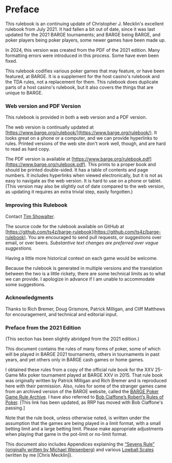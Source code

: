 Preface
=======

This rulebook is an continuing update of Christopher J. Mecklin's excellent rulebook from
July 2021.  It had fallen a bit out of date, since it was last updated for
the 2021 BARGE tournaments; and BARGE being BARGE, and poker players being
poker players, some newer games have been made up.

In 2024, this version was created from the PDF of the 2021 edition.  Many
formatting errors were introduced in this process.  Some have even been fixed.

This rulebook codifies various poker games that may feature, or have been
featured, at BARGE.  It is a supplement for the host casino's rulebook and the
TDA rules, not a replacement for them.  This rulebook does duplicate parts of a
host casino's rulebook, but it also covers the things that are unique to BARGE.

### Web version and PDF Version

This rulebook is provided in both a web version and a PDF version.

The web version is continually updated at
[https://www.barge.org/rulebook/](https://www.barge.org/rulebook/).  It looks
great on a phone or a computer, and we can provide hyperlinks to rules.
Printed versions of the web site don't work well, though, and are hard to read
as hard copy.

The PDF version is available at
[https://www.barge.org/rulebook.pdf](https://www.barge.org/rulebook.pdf).
This prints to a proper book and should be printed double-sided.
It has a table of contents and page numbers.  It
includes hyperlinks when viewed electronically, but it is not as easy to
navigate as the web version. It is hard to use on a phone or tablet.  (This version may also be
slightly out of date compared to the web version, as updating it requires an
extra trivial step, easily forgotten.)

### Improving this Rulebook

Contact [Tim Showalter](mailto:tjs@psaux.com).

The source code for the rulebook available on GitHub at
[https://github.com/ts4z/barge-rulebook](https://github.com/ts4z/barge-rulebook).
You are encouraged to send pull requests, or suggestions over email, or over
beers.  *Substantive text changes are preferred over vague suggestions.*

Having a little more historical context on each game would be welcome.

Because the rulebook is generated in multiple versions and the translation
between the two is a little rickety, there are some technical limits as to what
we can provide.  I apologize in advance if I am unable to accommodate some
suggestions.

### Acknowledgments

Thanks to Rich Bremer, Doug Grismore, Patrick Milligan, and Cliff Matthews for
encouragement, and technical and editorial input.

### Preface from the 2021 Edition

(This section has been slightly abridged from the 2021 edition.)

This document contains the rules of many forms of poker, some of which will be
played in BARGE 2021 tournaments, others in tournaments in past years, and yet
others only in BARGE cash games or home games.

I obtained these rules from a copy of the official rule book for the XXV
25-Game Mix poker tournament played at BARGE XXV in 2015. That rule book was
originally written by Patrick Milligan and Rich Bremer and is reproduced here
with their permission. Also, rules for some of the stranger games came from an
archived version of the BARGE website, called the [BARGE Poker Game Rule
Archive](http://web.archive.org/web/20120721203440/http://www.barge.org/rules/).
I have also referred to [Bob Ciaffone’s Robert’s Rules of
Poker](https://www.betsperts.com/poker/robs-poker-rules/).  [This link has been
updated, as RRP has moved with Bob Ciaffone's passing.]

Note that the rule book, unless otherwise noted, is written under the
assumption that the games are being played in a limit format, with a small
betting limit and a large betting limit. Please make appropriate adjustments
when playing that game in the pot-limit or no-limit format.

This document also includes Appendices explaining the [“Sevens Rule”
(originally written by Michael Weisenberg)](./sevens-rule.md) and various
[Lowball Scales](./lowball-scales.md) (written by me [Chris Mecklin]).
